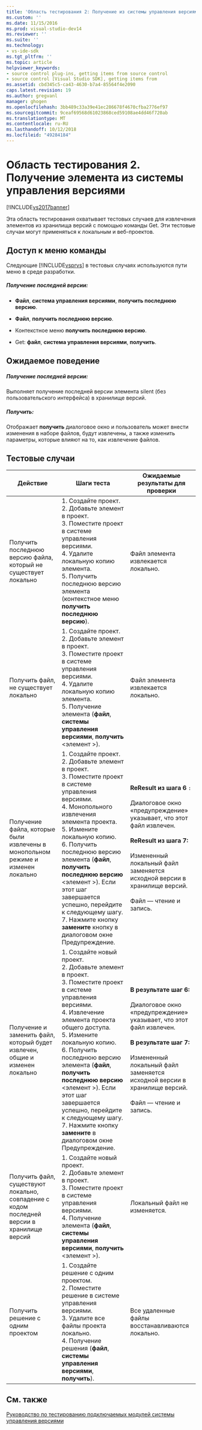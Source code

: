 ```yaml
---
title: 'Область тестирования 2: Получение из системы управления версиями | Документация Майкрософт'
ms.custom: ''
ms.date: 11/15/2016
ms.prod: visual-studio-dev14
ms.reviewer: ''
ms.suite: ''
ms.technology:
- vs-ide-sdk
ms.tgt_pltfrm: ''
ms.topic: article
helpviewer_keywords:
- source control plug-ins, getting items from source control
- source control [Visual Studio SDK], getting items from
ms.assetid: cbd345c5-ca43-4630-b7a4-85564f4e2090
caps.latest.revision: 19
ms.author: gregvanl
manager: ghogen
ms.openlocfilehash: 3bb489c33a39e41ec286678f4670cfba2776ef97
ms.sourcegitcommit: 9ceaf69568d61023868ced59108ae4dd46f720ab
ms.translationtype: MT
ms.contentlocale: ru-RU
ms.lasthandoff: 10/12/2018
ms.locfileid: "49284184"
---
```

# <a name="test-area-2-get-from-source-control"></a>Область тестирования 2. Получение элемента из системы управления версиями
[!INCLUDE[vs2017banner](../../includes/vs2017banner.md)]

Эта область тестирования охватывает тестовых случаев для извлечения элементов из хранилища версий с помощью команды Get. Эти тестовые случаи могут применяться к локальным и веб-проектов.  
  
## <a name="command-menu-access"></a>Доступ к меню команды  
 Следующие [!INCLUDE[vsprvs](../../includes/vsprvs-md.md)] в тестовых случаях используются пути меню в среде разработки.  
  
##### <a name="get-latest-version"></a>Получение последней версии:  
  
-   **Файл**, **система управления версиями**, **получить последнюю версию**.  
  
-   **Файл**, **получить последнюю версию**.  
  
-   Контекстное меню **получить последнюю версию**.  
  
-   Get: **файл**, **система управления версиями**, **получить**.  
  
## <a name="expected-behavior"></a>Ожидаемое поведение  
  
##### <a name="get-latest-version"></a>Получение последней версии:  
 Выполняет получение последней версии элемента silent (без пользовательского интерфейса) в хранилище версий.  
  
##### <a name="get"></a>Получить:  
 Отображает **получить** диалоговое окно и пользователь может внести изменения в наборе файлов, будут извлечены, а также изменить параметры, которые влияют на то, как извлечение файлов.  
  
## <a name="test-cases"></a>Тестовые случаи  
  
|Действие|Шаги теста|Ожидаемые результаты для проверки|  
|------------|----------------|--------------------------------|  
|Получить последнюю версию файла, который не существует локально|1.  Создайте проект.<br />2.  Добавьте элемент в проект.<br />3.  Поместите проект в системе управления версиями.<br />4.  Удалите локальную копию элемента.<br />5.  Получить последнюю версию элемента (контекстное меню **получить последнюю версию**).|Файл элемента извлекается локально.|  
|Получить файл, не существует локально|1.  Создайте проект.<br />2.  Добавьте элемент в проект.<br />3.  Поместите проект в системе управления версиями.<br />4.  Удалите локальную копию элемента.<br />5.  Получение элемента (**файл**, **системы управления версиями**, **получить** \<элемент >).|Файл элемента извлекается локально.|  
|Получение файла, которые были извлечены в монопольном режиме и изменен локально|1.  Создайте проект.<br />2.  Добавьте элемент в проект.<br />3.  Поместите проект в системе управления версиями.<br />4.  Монопольного извлечения элемента проекта.<br />5.  Измените локальную копию.<br />6.  Получить последнюю версию элемента (**файл**, **получить последнюю версию** \<элемент >). Если этот шаг завершается успешно, перейдите к следующему шагу.<br />7.  Нажмите кнопку **замените** кнопку в диалоговом окне Предупреждение.|**ReResult из шага 6** `:`<br /><br /> Диалоговое окно «предупреждение» указывает, что этот файл извлечен.<br /><br /> **ReResult из шага 7:**<br /><br /> Измененный локальный файл заменяется исходной версии в хранилище версий.<br /><br /> Файл — чтение и запись.|  
|Получение и заменить файл, который будет извлечен, общие и изменен локально|1.  Создайте новый проект.<br />2.  Добавьте элемент в проект.<br />3.  Поместите проект в системе управления версиями.<br />4.  Извлечение элемента проекта общего доступа.<br />5.  Измените локальную копию.<br />6.  Получить последнюю версию элемента (**файл**, **получить последнюю версию** \<элемент >). Если этот шаг завершается успешно, перейдите к следующему шагу.<br />7.  Нажмите кнопку **замените** в диалоговом окне Предупреждение.|**В результате шаг 6:**<br /><br /> Диалоговое окно «предупреждение» указывает, что этот файл извлечен.<br /><br /> **В результате шаг 7:**<br /><br /> Измененный локальный файл заменяется исходной версии в хранилище версий.<br /><br /> Файл — чтение и запись.|  
|Получить файл, существуют локально, совпадение с кодом последней версии в хранилище версий|1.  Создайте новый проект.<br />2.  Добавьте элемент в проект.<br />3.  Поместите проект в системе управления версиями.<br />4.  Получение элемента (**файл**, **системы управления версиями**, **получить** \<элемент >).|Локальный файл не изменяется.|  
|Получить решение с одним проектом|1.  Создайте решение с одним проектом.<br />2.  Поместите решение в системе управления версиями.<br />3.  Удалите все файлы проекта локально.<br />4.  Получение решения (**файл**, **системы управления версиями**, **получить**).|Все удаленные файлы восстанавливаются локально.|  
  
## <a name="see-also"></a>См. также  
 [Руководство по тестированию подключаемых модулей системы управления версиями](../../extensibility/internals/test-guide-for-source-control-plug-ins.md)

